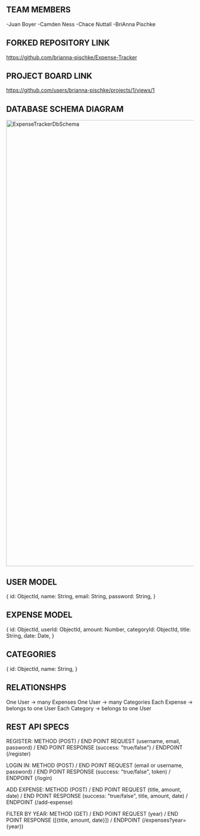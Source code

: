 ## TEAM MEMBERS
-Juan Boyer
-Camden Ness
-Chace Nuttall
-BriAnna Pischke

## FORKED REPOSITORY LINK
https://github.com/brianna-pischke/Expense-Tracker

## PROJECT BOARD LINK
https://github.com/users/brianna-pischke/projects/1/views/1

## DATABASE SCHEMA DIAGRAM
<img width="2048" height="1198" alt="ExpenseTrackerDbSchema" src="https://github.com/user-attachments/assets/e6c9440f-8616-4211-b5ba-883c5de4d3e6" />

## USER MODEL
{
id: ObjectId,
name: String,
email: String,
password: String,
}

## EXPENSE MODEL
{
 id: ObjectId,
 userId: ObjectId,
 amount: Number,
 categoryId: ObjectId,
 title: String,
 date: Date,
 }

 ## CATEGORIES
 {
 id: ObjectId,
 name: String,
 }

 ## RELATIONSHPS
 One User → many Expenses
 One User → many Categories
 Each Expense → belongs to one User
 Each Category -> belongs to one User

 ## REST API SPECS
 REGISTER: METHOD (POST) / END POINT REQUEST (username, email, password) / END POINT RESPONSE (success: "true/false") / ENDPOINT (/register)
 
 LOGIN IN: METHOD (POST) / END POINT REQUEST (email or username, password) / END POINT RESPONSE (success: "true/false", token) / ENDPOINT (/login)
 
 ADD EXPENSE: METHOD (POST) / END POINT REQUEST (title, amount, date) / END POINT RESPONSE (success: "true/false", title, amount, date) / ENDPOINT (/add-expense)

 FILTER BY YEAR: METHOD (GET) / END POINT REQUEST (year) / END POINT RESPONSE ([{title, amount, date}]) / ENDPOINT (/expenses?year={year})


